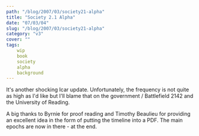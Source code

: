 ```yaml
---
path: "/blog/2007/03/society21-alpha"
title: "Society 2.1 Alpha"
date: "07/03/04"
slug: "/blog/2007/03/society21-alpha"
category: "v3"
cover: ""
tags:
    wip
    book
    society
    alpha
    background
---
```


It's another shocking Icar update. Unfortunately, the frequency is not quite as high as I'd like but I'll blame that on the government / Battlefield 2142 and the University of Reading.

A big thanks to Byrnie for proof reading and Timothy Beaulieu for providing an excellent idea in the form of putting the timeline into a PDF. The main epochs are now in there - at the end. 